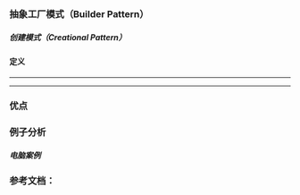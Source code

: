 ### 抽象工厂模式（Builder Pattern）

##### 创建模式（Creational Pattern）

#### 定义

******

******




### 优点

### 例子分析

##### 电脑案例


### 参考文档：